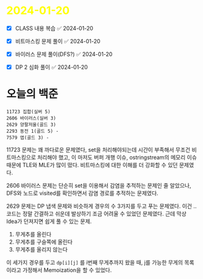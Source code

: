 # <span style="color:yellow">2024-01-20</span>

- [x] CLASS 내용 복습 ✅ 2024-01-20
- [x] 비트마스킹 문제 풀이 ✅ 2024-01-20
- [x] 바이러스 문제 풀이(DFS?) ✅ 2024-01-20
- [x] DP 2 심화 풀이 ✅ 2024-01-20


# 오늘의 백준
```
11723 집합(실버 5)
2606 바이러스(실버 3)
2629 양팔저울(골드 3)
2293 동전 1(골드 5) -
7579 앱(골드 3) -
```

11723 문제는 꽤 까다로운 문제였다, set을 처리해야되는데 시간이 부족해서 무조건 비트마스킹으로 처리해야 했고, 이 마저도 버퍼 개행 이슈, ostringstream의 메모리 이슈때문에 TLE와 MLE가 많이 떴다.
비트마스킹에 대한 이해를 더 강화할 수 있던 문제였다.

2606 바이러스 문제는 단순히 set을 이용해서 감염을 추적하는 문제인 줄 알았으나, DFS와 노드로 visited를 확인하면서 감염 경로를 추적하는 문제였다.

2629 문제는 DP 냅색 문제와 비슷하게 경우의 수 3가지를 두고 푸는 문제였다. 이건 .. 코드는 정말 간결하고 쉬운데 발상하기 조금 어려울 수 있었던 문제였다. 근데 막상 Idea가 던져지면 쉽게 풀 수 있는 문제.

1. 무게추를 올린다
2. 무게추를 구슬쪽에 올린다
3. 무게추를 올리지 않는다

이 세가지 경우를 두고 ``dp[i][j]`` 를 i번째 무게추까지 왔을 때, j를 가능한 무게의 목록이라고 가정해서 Memoization을 할 수 있었다.









